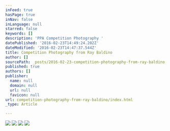 ```yaml
---
inFeed: true
hasPage: true
inNav: false
inLanguage: null
starred: false
keywords: []
description: 'PPA Competition Photography '
datePublished: '2016-02-23T14:49:24.202Z'
dateModified: '2016-02-23T14:47:37.544Z'
title: Competition Photography from Ray Baldino
author: []
sourcePath: _posts/2016-02-23-competition-photography-from-ray-baldino.md
published: true
authors: []
publisher:
  name: null
  domain: null
  url: null
  favicon: null
url: competition-photography-from-ray-baldino/index.html
_type: Article

---
```

![](https://the-grid-user-content.s3-us-west-2.amazonaws.com/41f23054-9052-4ce4-b0cb-63369f9292af.jpg)
![](https://the-grid-user-content.s3-us-west-2.amazonaws.com/1d54104b-69fd-4ded-a3b1-5c031a4623cd.jpg)
![](https://the-grid-user-content.s3-us-west-2.amazonaws.com/7cf08412-0295-4705-976b-db9beed085c6.jpg)
![](https://the-grid-user-content.s3-us-west-2.amazonaws.com/28e9c042-ee13-4502-bbad-d28aa9ca7a36.jpg)